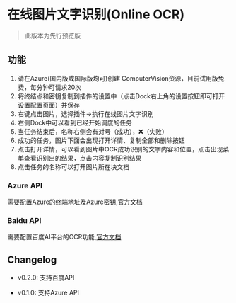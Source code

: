 # 在线图片文字识别(Online OCR)

> 此版本为先行预览版

## 功能

1. 请在Azure(国内版或国际版均可)创建 ComputerVision资源，目前试用版免费，每分钟可请求20次
2. 将终结点和密钥复制到插件的设置中（点击Dock右上角的设置按钮即可打开设置配置页面）并保存
3. 右键点击图片，选择插件->执行在线图片文字识别
4. 右侧Dock中可以看到已经开始调度的任务
5. 当任务结束后，名称右侧会有对号（成功），❌（失败）
6. 成功的任务，图片下面会出现打开详情、复制全部和删除按钮
7. 点击打开详情，可以看到图片中OCR成功识别的文字内容和位置，点击出现菜单查看识别出的结果，点击内容复制识别结果
8. 点击任务的名称可以打开图片所在块文档

### Azure API

需要配置Azure的终端地址及Azure密钥,[官方文档](https://learn.microsoft.com/zh-CN/azure/ai-services/computer-vision/quickstarts-sdk/client-library)

### Baidu API

需要配置百度AI平台的OCR功能,[官方文档](https://console.bce.baidu.com/ai/?_=1707048185420&fromai=1#/ai/ocr/overview/index)

## Changelog

+ v0.2.0: 支持百度API

+ v0.1.0: 支持Azure API